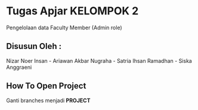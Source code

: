 # Tugas Apjar KELOMPOK 2
Pengelolaan data Faculty Member (Admin role)



## Disusun Oleh :
Nizar Noer Insan -
Ariawan Akbar Nugraha -
Satria Ihsan Ramadhan -
Siska Anggraeni


## How To Open Project
Ganti branches menjadi **PROJECT**
